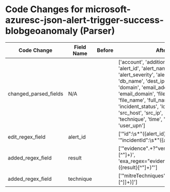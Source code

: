 # Code Changes for microsoft-azuresc-json-alert-trigger-success-blobgeoanomaly (Parser)

| Code Change | Field Name | Before | After |
|-------------|------------|--------|-------|
| changed_parsed_fields | N/A |  | ['account', 'additional_info', 'alert_id', 'alert_name', 'alert_severity', 'alert_type', 'app', 'db_name', 'dest_ip', 'dest_port', 'domain', 'email_address', 'email_domain', 'file_dir', 'file_ext', 'file_name', 'full_name', 'incident_status', 'location', 'result', 'src_host', 'src_ip', 'src_port', 'technique', 'time', 'user', 'user_upn'] |
| edit_regex_field | alert_id |  | ['"id":\s*"({alert_id}[^"]+)"', '"incidentId":\s*"({alert_id}\d+)'] |
| added_regex_field | result |  | ['"evidence".+?"verdict":"({result}[^"]+)', 'exa_regex="evidence".+?"verdict":"({result}[^"]+)"'] |
| added_regex_field | technique |  | ['"mitreTechniques":\[({technique}[^\]]+)\]'] |